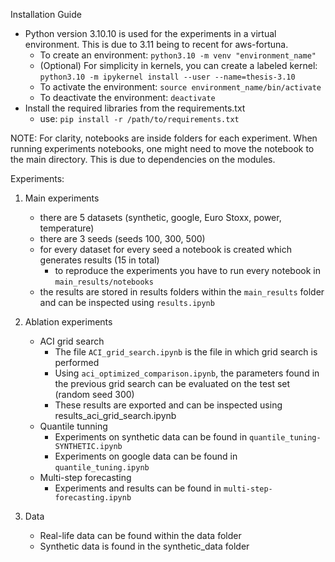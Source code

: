 Installation Guide
- Python version 3.10.10 is used for the experiments in a virtual environment. This is due to 3.11 being to recent for aws-fortuna.
    - To create an environment: `python3.10 -m venv "environment_name"`
    - (Optional) For simplicity in kernels, you can create a labeled kernel: `python3.10 -m ipykernel install --user --name=thesis-3.10`
    - To activate the environment: `source environment_name/bin/activate`
    - To deactivate the environment: `deactivate`
- Install the required libraries from the requirements.txt
    - use: `pip install -r /path/to/requirements.txt`


NOTE: For clarity, notebooks are inside folders for each experiment. When running experiments notebooks, one might need to move the notebook to the main directory. This is due to dependencies on the modules. 


Experiments:
1. Main experiments
    - there are 5 datasets (synthetic, google, Euro Stoxx, power, temperature) 
    - there are 3 seeds (seeds 100, 300, 500)
    - for every dataset for every seed a notebook is created which generates results (15 in total)
        - to reproduce the experiments you have to run every notebook in `main_results/notebooks`
    - the results are stored in results folders within the `main_results` folder and can be inspected using `results.ipynb`

2. Ablation experiments
    - ACI grid search
        - The file `ACI_grid_search.ipynb` is the file in which grid search is performed
        - Using `aci_optimized_comparison.ipynb`, the parameters found in the previous grid search can be evaluated on the test set (random seed 300)
        - These results are exported and can be inspected using results_aci_grid_search.ipynb
    - Quantile tunning
        - Experiments on synthetic data can be found in `quantile_tuning-SYNTHETIC.ipynb`
        - Experiments on google data can be found in `quantile_tuning.ipynb`
    - Multi-step forecasting
        - Experiments and results can be found in `multi-step-forecasting.ipynb`

3. Data 
    - Real-life data can be found within the data folder
    - Synthetic data is found in the synthetic_data folder

